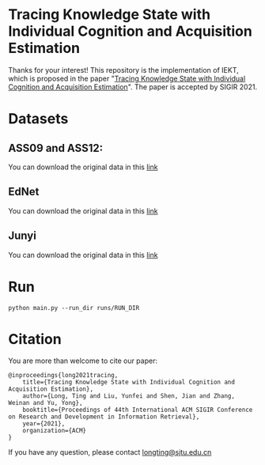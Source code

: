 # Tracing Knowledge State with Individual Cognition and Acquisition Estimation
Thanks for your interest! This repository is the implementation of IEKT, which is proposed in the paper "[Tracing Knowledge State with Individual Cognition and Acquisition Estimation](https://github.com/githubg0/iekt/blob/main/Tracing%20Knowledge%20State%20with%20Individual%20Cognition%20and%20Acquisition%20Estimation.pdf)". The paper is accepted by SIGIR 2021.
# Datasets
## ASS09 and ASS12: 
You can download the original data in this [link](https://sites.google.com/site/assistmentsdata/home/assistment-2009-2010-data/skill-builder-data-2009-2010)
## EdNet
You can download the original data in this [link](https://github.com/riiid/ednet)
## Junyi
You can download the original data in this [link](https://www.kaggle.com/junyiacademy/learning-activity-public-dataset-by-junyi-academy)
# Run
```
python main.py --run_dir runs/RUN_DIR
```
# Citation
You are more than welcome to cite our paper:
```
@inproceedings{long2021tracing,
	title={Tracing Knowledge State with Individual Cognition and Acquisition Estimation},
	author={Long, Ting and Liu, Yunfei and Shen, Jian and Zhang, Weinan and Yu, Yong},
	booktitle={Proceedings of 44th International ACM SIGIR Conference on Research and Development in Information Retrieval},
	year={2021},
	organization={ACM}
}
```
If you have any question, please contact longting@sjtu.edu.cn
